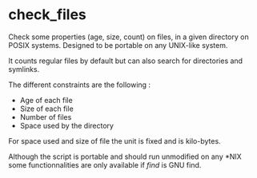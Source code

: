 # check_files

Check some properties (age, size, count) on files, in a given directory on POSIX systems. Designed to be portable on any UNIX-like system.

It counts regular files by default but can also search for directories and symlinks.

The different constraints are the following :

 - Age of each file
 - Size of each file
 - Number of files
 - Space used by the directory
 
For space used and size of file the unit is fixed and is kilo-bytes.

Although the script is portable and should run unmodified on any *NIX some functionnalities are only available if _find_ is GNU find.
